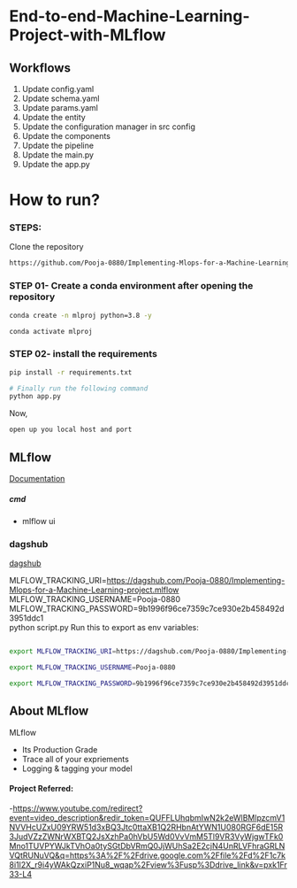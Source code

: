 # End-to-end-Machine-Learning-Project-with-MLflow


## Workflows

1. Update config.yaml
2. Update schema.yaml
3. Update params.yaml
4. Update the entity
5. Update the configuration manager in src config
6. Update the components
7. Update the pipeline 
8. Update the main.py
9. Update the app.py



# How to run?
### STEPS:

Clone the repository

```bash
https://github.com/Pooja-0880/Implementing-Mlops-for-a-Machine-Learning-project
```
### STEP 01- Create a conda environment after opening the repository

```bash
conda create -n mlproj python=3.8 -y
```

```bash
conda activate mlproj
```


### STEP 02- install the requirements
```bash
pip install -r requirements.txt
```


```bash
# Finally run the following command
python app.py
```

Now,
```bash
open up you local host and port
```



## MLflow

[Documentation](https://mlflow.org/docs/latest/index.html)


##### cmd
- mlflow ui

### dagshub
[dagshub](https://dagshub.com/)

MLFLOW_TRACKING_URI=https://dagshub.com/Pooja-0880/Implementing-Mlops-for-a-Machine-Learning-project.mlflow \
MLFLOW_TRACKING_USERNAME=Pooja-0880 \
MLFLOW_TRACKING_PASSWORD=9b1996f96ce7359c7ce930e2b458492d3951ddc1 \
python script.py
Run this to export as env variables:

```bash

export MLFLOW_TRACKING_URI=https://dagshub.com/Pooja-0880/Implementing-Mlops-for-a-Machine-Learning-project.mlflow 

export MLFLOW_TRACKING_USERNAME=Pooja-0880 

export MLFLOW_TRACKING_PASSWORD=9b1996f96ce7359c7ce930e2b458492d3951ddc1

```


<!-- 
# AWS-CICD-Deployment-with-Github-Actions

## 1. Login to AWS console.

## 2. Create IAM user for deployment

	#with specific access

	1. EC2 access : It is virtual machine

	2. ECR: Elastic Container registry to save your docker image in aws


	#Description: About the deployment

	1. Build docker image of the source code

	2. Push your docker image to ECR

	3. Launch Your EC2 

	4. Pull Your image from ECR in EC2

	5. Lauch your docker image in EC2

	#Policy:

	1. AmazonEC2ContainerRegistryFullAccess

	2. AmazonEC2FullAccess

	
## 3. Create ECR repo to store/save docker image
    - Save the URI: 566373416292.dkr.ecr.ap-south-1.amazonaws.com/mlproj

	
## 4. Create EC2 machine (Ubuntu) 

## 5. Open EC2 and Install docker in EC2 Machine:
	
	
	#optinal

	sudo apt-get update -y

	sudo apt-get upgrade
	
	#required

	curl -fsSL https://get.docker.com -o get-docker.sh

	sudo sh get-docker.sh

	sudo usermod -aG docker ubuntu

	newgrp docker
	
# 6. Configure EC2 as self-hosted runner:
    setting>actions>runner>new self hosted runner> choose os> then run command one by one


# 7. Setup github secrets:

    AWS_ACCESS_KEY_ID=

    AWS_SECRET_ACCESS_KEY=

    AWS_REGION = us-east-1

    AWS_ECR_LOGIN_URI = demo>>  566373416292.dkr.ecr.ap-south-1.amazonaws.com

    ECR_REPOSITORY_NAME = simple-app


 -->

## About MLflow 
MLflow

 - Its Production Grade
 - Trace all of your expriements
 - Logging & tagging your model

#### Project Referred:
-https://www.youtube.com/redirect?event=video_description&redir_token=QUFFLUhqbmIwN2k2eWlBMlpzcmV1NVVHcUZxU09YRW51d3xBQ3Jtc0ttaXB1Q2RHbnAtYWN1U080RGF6dE15R3JudVZzZWNrWXBTQ2JsXzhPa0hVbU5Wd0VvVmM5Tl9VR3VyWjgwTFk0Mno1TUVPYWJkTVhOa0tySGtDbVRmQ0JjWUhSa2E2cjN4UnRLVFhraGRLNVQtRUNuVQ&q=https%3A%2F%2Fdrive.google.com%2Ffile%2Fd%2F1c7k8i1l2X_r9i4yWAkQzxiP1Nu8_wqap%2Fview%3Fusp%3Ddrive_link&v=pxk1Fr33-L4 

